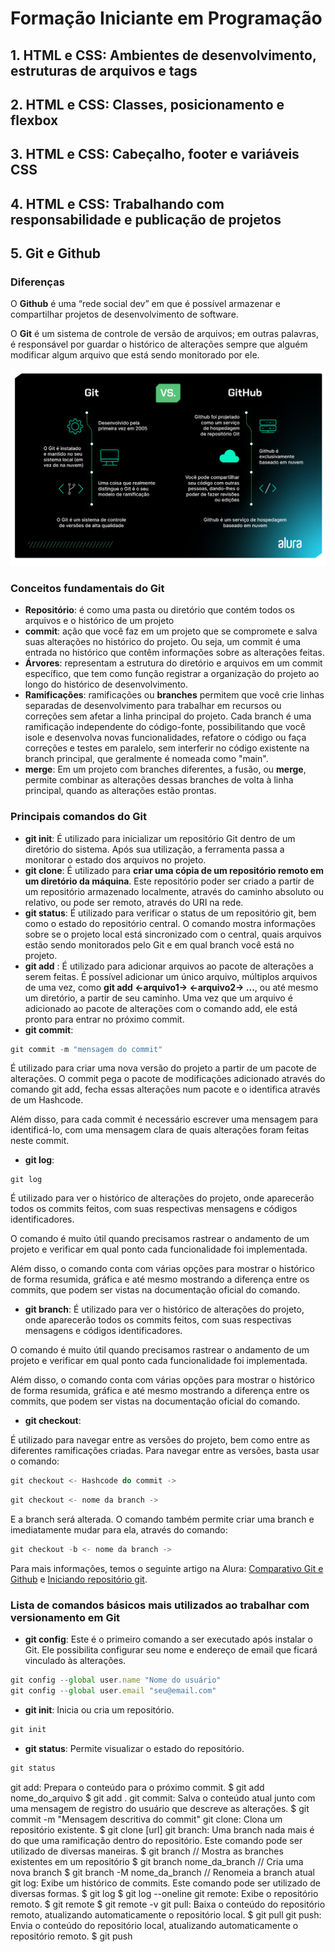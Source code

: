 # Formação Iniciante em Programação 
## 1. HTML e CSS: Ambientes de desenvolvimento, estruturas de arquivos e tags
## 2. HTML e CSS: Classes, posicionamento e flexbox
## 3. HTML e CSS: Cabeçalho, footer e variáveis CSS
## 4. HTML e CSS: Trabalhando com responsabilidade e publicação de projetos 
## 5. Git e Github 
### Diferenças 
O **Github** é uma “rede social dev” em que é possível armazenar e compartilhar projetos de desenvolvimento de software.

O **Git** é um sistema de controle de versão de arquivos; em outras palavras, é responsável por guardar o histórico de alterações sempre que alguém modificar algum arquivo que está sendo monitorado por ele.

![Comparativo Git e Github](img/comparativo-git-github.webp)

### Conceitos fundamentais do Git 
- **Repositório**: é como uma pasta ou diretório que contém todos os arquivos e o histórico de um projeto
- **commit**: ação que você faz em um projeto que se compromete e salva suas alterações no histórico do projeto. Ou seja, um commit é uma entrada no histórico que contêm informações sobre as alterações feitas. 
- **Árvores**: representam a estrutura do diretório e arquivos em um commit específico, que tem como função registrar a organização do projeto ao longo do histórico de desenvolvimento. 
- **Ramificações**: ramificações ou **branches** permitem que você crie linhas separadas de desenvolvimento para trabalhar em recursos ou correções sem afetar a linha principal do projeto. Cada branch é uma ramificação independente do código-fonte, possibilitando que você isole e desenvolva novas funcionalidades, refatore o código ou faça correções e testes em paralelo, sem interferir no código existente na branch principal, que geralmente é nomeada como "main".
- **merge**: Em um projeto com branches diferentes, a fusão, ou **merge**, permite combinar as alterações dessas branches de volta à linha principal, quando as alterações estão prontas.

### Principais comandos do Git
- **git init**: É utilizado para inicializar um repositório Git dentro de um diretório do sistema. Após sua utilização, a ferramenta passa a monitorar o estado dos arquivos no projeto.
- **git clone**: É utilizado para **criar uma cópia de um repositório remoto em um diretório da máquina**. Este repositório poder ser criado a partir de um repositório armazenado localmente, através do caminho absoluto ou relativo, ou pode ser remoto, através do URI na rede.
- **git status**: É utilizado para verificar o status de um repositório git, bem como o estado do repositório central. O comando mostra informações sobre se o projeto local está sincronizado com o central, quais arquivos estão sendo monitorados pelo Git e em qual branch você está no projeto.
- **git add** : É utilizado para adicionar arquivos ao pacote de alterações a serem feitas. É possível adicionar um único arquivo, múltiplos arquivos de uma vez, como **git add <-arquivo1-> <-arquivo2-> ...**, ou até mesmo um diretório, a partir de seu caminho. Uma vez que um arquivo é adicionado ao pacote de alterações com o comando add, ele está pronto para entrar no próximo commit.
- **git commit**: 
```js
git commit -m "mensagem do commit"
```

É utilizado para criar uma nova versão do projeto a partir de um pacote de alterações. O commit pega o pacote de modificações adicionado através do comando git add, fecha essas alterações num pacote e o identifica através de um Hashcode.

Além disso, para cada commit é necessário escrever uma mensagem para identificá-lo, com uma mensagem clara de quais alterações foram feitas neste commit.

- **git log**: 
```
git log
```

É utilizado para ver o histórico de alterações do projeto, onde aparecerão todos os commits feitos, com suas respectivas mensagens e códigos identificadores.

O comando é muito útil quando precisamos rastrear o andamento de um projeto e verificar em qual ponto cada funcionalidade foi implementada.

Além disso, o comando conta com várias opções para mostrar o histórico de forma resumida, gráfica e até mesmo mostrando a diferença entre os commits, que podem ser vistas na documentação oficial do comando.

- **git branch**: É utilizado para ver o histórico de alterações do projeto, onde aparecerão todos os commits feitos, com suas respectivas mensagens e códigos identificadores.

O comando é muito útil quando precisamos rastrear o andamento de um projeto e verificar em qual ponto cada funcionalidade foi implementada.

Além disso, o comando conta com várias opções para mostrar o histórico de forma resumida, gráfica e até mesmo mostrando a diferença entre os commits, que podem ser vistas na documentação oficial do comando.

- **git checkout**: 

É utilizado para navegar entre as versões do projeto, bem como entre as diferentes ramificações criadas. Para navegar entre as versões, basta usar o comando:

```js
git checkout <- Hashcode do commit ->
```

```js
git checkout <- nome da branch ->
```

E a branch será alterada. O comando também permite criar uma branch e imediatamente mudar para ela, através do comando:

```js
git checkout -b <- nome da branch ->
```

Para mais informações, temos o seguinte artigo na Alura: [Comparativo Git e Github](https://www.alura.com.br/artigos/o-que-e-git-github) e [Iniciando repositório git](https://www.alura.com.br/artigos/iniciando-repositorio-git). 

### Lista de comandos básicos mais utilizados ao trabalhar com versionamento em Git 

- **git config**: Este é o primeiro comando a ser executado após instalar o Git. Ele possibilita configurar seu nome e endereço de email que ficará vinculado às alterações.

```js
git config --global user.name "Nome do usuário"
git config --global user.email "seu@email.com"
```

- **git init**: Inicia ou cria um repositório.
```js
git init
````

- **git status**: Permite visualizar o estado do repositório.

```js
git status
```
git add: Prepara o conteúdo para o próximo commit.
$ git add nome_do_arquivo
$ git add .
git commit: Salva o conteúdo atual junto com uma mensagem de registro do usuário que descreve as alterações.
$ git commit -m "Mensagem descritiva do commit"
git clone: Clona um repositório existente.
$ git clone [url]
git branch: Uma branch nada mais é do que uma ramificação dentro do repositório. Este comando pode ser utilizado de diversas maneiras.
$ git branch // Mostra as branches existentes em um repositório
$ git branch nome_da_branch // Cria uma nova branch
$ git branch -M nome_da_branch // Renomeia a branch atual
git log: Exibe um histórico de commits. Este comando pode ser utilizado de diversas formas.
$ git log
$ git log --oneline
git remote: Exibe o repositório remoto.
$ git remote
$ git remote -v
git pull: Baixa o conteúdo do repositório remoto, atualizando automaticamente o repositório local.
$ git pull
git push: Envia o conteúdo do repositório local, atualizando automaticamente o repositório remoto.
$ git push
